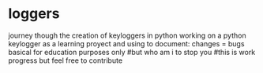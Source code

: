 # loggers
journey though the creation of keyloggers in python
working on a python keylogger as a learning proyect and using to document: changes = bugs
basical for education purposes only
#but who am i to stop you
#this is work progress but feel free to contribute

